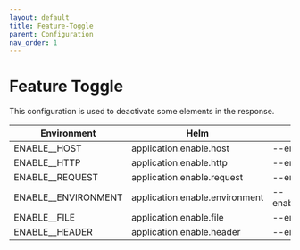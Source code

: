 ```yaml
---
layout: default
title: Feature-Toggle
parent: Configuration
nav_order: 1
---
```


# Feature Toggle

This configuration is used to deactivate some elements in the response.

| Environment                        | Helm                             | CLI                                | Default       |
|------------------------------------|----------------------------------|------------------------------------|---------------|
| ENABLE__HOST                       | application.enable.host          | --enable:host                      | `true`        |
| ENABLE__HTTP                       | application.enable.http          | --enable:http                      | `true`        |
| ENABLE__REQUEST                    | application.enable.request       | --enable:request                   | `true`        |
| ENABLE__ENVIRONMENT                | application.enable.environment   | --enable:environment               | `true`        |
| ENABLE__FILE                       | application.enable.file          | --enable:file                      | `true`        |
| ENABLE__HEADER                     | application.enable.header        | --enable:header                    | `true`        |
